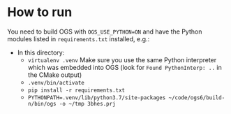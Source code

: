 # How to run

You need to build OGS with `OGS_USE_PYTHON=ON` and have the Python modules
listed in `requirements.txt` installed, e.g.:

- In this directory:
  - `virtualenv .venv` Make sure you use the same Python interpreter which was
    embedded into OGS (look for `Found PythonInterp: ..` in the CMake output)
  - `.venv/bin/activate`
  - `pip install -r requirements.txt`
  - `PYTHONPATH=.venv/lib/python3.7/site-packages ~/code/ogs6/build-n/bin/ogs -o ~/tmp 3bhes.prj`
